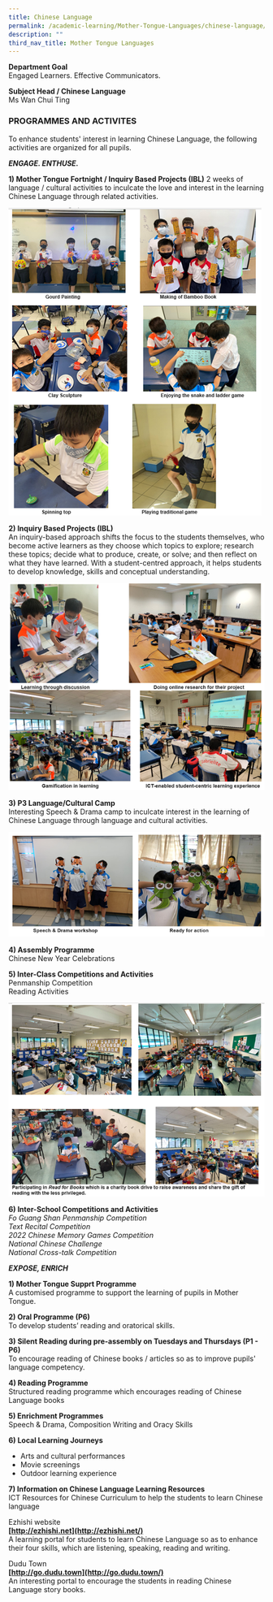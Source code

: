 ```yaml
---
title: Chinese Language
permalink: /academic-learning/Mother-Tongue-Languages/chinese-language/
description: ""
third_nav_title: Mother Tongue Languages
---
```

**Department Goal**   
Engaged Learners. Effective Communicators.  
  
**Subject Head / Chinese Language**  
Ms Wan Chui Ting  

### PROGRAMMES AND ACTIVITES 

To enhance students' interest in learning Chinese Language, the following activities are organized for all pupils.

**_ENGAGE. ENTHUSE._**

**1) Mother Tongue Fortnight / Inquiry Based Projects (IBL)**
2 weeks of language / cultural activities to inculcate the love and interest in the learning Chinese Language through related activities.

![](/images/MTF%20IBL.png)

**2) Inquiry Based Projects (IBL)**    
An inquiry-based approach shifts the focus to the students themselves, who become active learners as they choose which topics to explore; research these topics; decide what to produce, create, or solve; and then reflect on what they have learned. With a student-centred approach, it helps students to develop knowledge, skills and conceptual understanding.

![](/images/IBL.png)

**3) P3 Language/Cultural Camp**   
Interesting Speech & Drama camp to inculcate interest in the learning of Chinese Language through language and cultural activities.

![](/images/Cultural%20Camp.png)


**4) Assembly Programme**   
Chinese New Year Celebrations

**5) Inter-Class Competitions and Activities**   
Penmanship Competition  
Reading Activities

![](/images/CLinterclass.png)

**6) Inter-School Competitions and Activities**   
_Fo Guang Shan Penmanship Competition_    
_Text Recital Competition_   
_2022 Chinese Memory Games Competition_    
_National Chinese Challenge_   
_National Cross-talk Competition_

**_EXPOSE, ENRICH_**

**1) Mother Tongue Supprt Programme**   
A customised programme to support the learning of pupils in Mother Tongue.

**2) Oral Programme (P6)**   
To develop students’ reading and oratorical skills.

**3) Silent Reading during pre-assembly on Tuesdays and Thursdays (P1 - P6)**   
To encourage reading of Chinese books / articles so as to improve pupils' language competency.

**4) Reading Programme**    
Structured reading programme which encourages reading of Chinese Language books

**5) Enrichment Programmes**   
Speech & Drama, Composition Writing and Oracy Skills

**6) Local Learning Journeys**
* Arts and cultural performances  
* Movie screenings  
* Outdoor learning experience

**7) Information on Chinese Language Learning Resources**  
ICT Resources for Chinese Curriculum to help the students to learn Chinese language

Ezhishi website  
**[http://ezhishi.net](http://ezhishi.net/)**  
A learning portal for students to learn Chinese Language so as to enhance their four skills, which are listening, speaking, reading and writing.

Dudu Town  
**[http://go.dudu.town](http://go.dudu.town/)**   
An interesting portal to encourage the students in reading Chinese Language story books.

